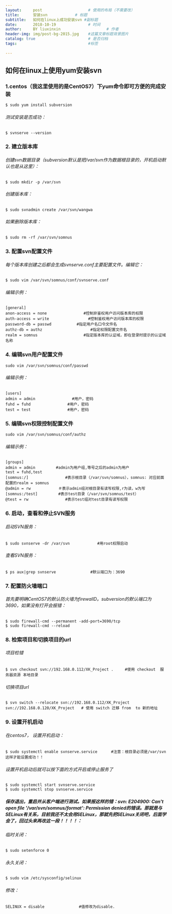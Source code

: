 ```yaml
---
layout:     post                    # 使用的布局（不需要改）
title:      安装svn            # 标题 
subtitle:   如何在linux上成功安装svn #副标题
date:       2018-10-19              # 时间
author:     BY liuxinxin                    # 作者
header-img: img/post-bg-2015.jpg    #这篇文章标题背景图片
catalog: true                       # 是否归档
tags:                               #标签
   
---
```

## 如何在linux上使用yum安装svn
### 1.centos（我这里使用的是CentOS7）下yum命令即可方便的完成安装
```
$ sudo yum install subversion  
```   
###### 测试安装是否成功：  
```
$ svnserve --version
```
### 2. 建立版本库 
###### 创建svn数据目录（subversion默认是把/var/svn作为数据根目录的，开机启动默认也是从这里）：  
```
$ sudo mkdir -p /var/svn  
```
###### 创建版本库：  
```
$ sudo svnadmin create /var/svn/wangwa  
```
###### 如果删除版本库：  
```
$ sudo rm -rf /var/svn/somnus 
``` 
### 3. 配置svn配置文件
###### 每个版本库创建之后都会生成svnserve.conf主要配置文件。编辑它：  
```
$ sudo vim /var/svn/somnus/conf/svnserve.conf  
```
###### 编辑示例：  
```
[general]
anon-access = none                #控制非鉴权用户访问版本库的权限
auth-access = write                 #控制鉴权用户访问版本库的权限
password-db = passwd           #指定用户名口令文件名
authz-db = authz                     #指定权限配置文件名
realm = somnus                    #指定版本库的认证域，即在登录时提示的认证域名称
```
### 4. 编辑svn用户配置文件
```
sudo vim /var/svn/somnus/conf/passwd 
``` 
###### 编辑示例：  
```
[users]
admin = admin                #用户，密码
fuhd = fuhd                #用户，密码
test = test                #用户，密码
```
### 5. 编辑svn权限控制配置文件
```
sudo vim /var/svn/somnus/conf/authz   
```
###### 编辑示例：
```
[groups]
admin = admin         #admin为用户组,等号之后的admin为用户
test = fuhd,test
[somnus:/]                #表示根目录（/var/svn/somnus），somnus: 对应前面配置的realm = somnus
@admin = rw            ＃表示admin组对根目录有读写权限,r为读，w为写
[somnus:/test]         #表示test目录（/var/svn/somnus/test）
@test = rw                #表示test组对test目录有读写权限  
```

### 6. 启动，查看和停止SVN服务
###### 启动SVN服务：  
```# -d : 守护进程  -r : svn数据根目录   
$ sudo svnserve -dr /var/svn            #用root权限启动   
```  
###### 查看SVN服务：  
```
$ ps aux|grep svnserve               #默认端口为：3690
```
### 7. 配置防火墙端口
###### 首先要明确CentOS7的默认防火墙为firewallD。subversion的默认端口为3690，如果没有打开会报错：   
```
$ sudo firewall-cmd --permanent -add-port=3690/tcp
$ sudo firewall-cmd --reload
```

### 8. 检索项目和切换项目的url
###### 项目检错   
```
$ svn checkout svn://192.168.0.112/XK_Project .     #使用 checkout  服务器资源 本地目录
```

###### 切换项目url   
```
$ svn switch --relocate svn://192.168.0.112/XK_Project svn://192.168.0.120/XK_Project   # 使用 switch 迁移 from  to 新的地址
```


### 9. 设置开机启动
###### 在centos7， 设置开机启动：   
```
$ sudo systemctl enable svnserve.service      #注意：根目录必须是/var/svn 这样才能设置成功！！
```
###### 设置开机启动后就可以按下面的方式开启或停止服务了
```
$ sudo systemctl start svnserve.service
$ sudo systemctl stop svnserve.service
```   
##### 保存退出，重启并从客户端进行测试。如果报这样的错：svn: E204900: Can't open file '/var/svn/somnus/format': Permission denied的错误。那就是与SELinux有关系，目前我还不太会用SELinux，那就先把SELinux关闭吧，后面学会了，回过头来再改这一段！！！！：  
###### 临时关闭：   
```
$ sudo setenforce 0
```
###### 永久关闭：  
```
$ sudo vim /etc/sysconfig/selinux
```

###### 修改：  
```
SELINUX = disable               #值修改为disable.
```

